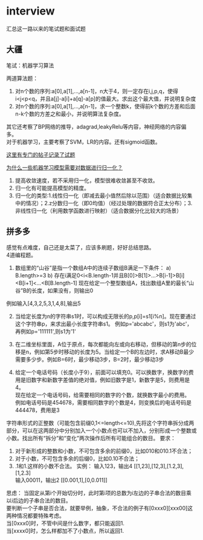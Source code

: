 # interview
汇总这一路以来的笔试题和面试题

## 大疆
笔试：机器学习算法

两道算法题：
1. 对n个数的序列:a[0],a[1],...,a[n-1]，n大于4，则一定存在i,j,p,q，使得i<j<p<q，并且a[j]-a[i]+a[q]-a[p]的值最大。求出这个最大值，并说明复杂度
2. 对n个数的序列:a[0],a[1],...,a[n-1]，求一个整数k，使得前k个数的方差和后面n-k个数的方差之和最小，并说明算法复杂度。

其它还考察了BP网络的推导，adagrad,leakyRelu等内容，神经网络的内容偏多。  
对于机器学习，主要考察了SVM，LR的内容。还有sigmoid函数。

[这里有专门的帖子记录了试题](https://www.nowcoder.com/discuss/85562)

[为什么一些机器学习模型需要对数据进行归一化？](https://www.cnblogs.com/bonelee/p/7124695.html)  
1. 提高收敛速度，若不采用归一化，模型很难收敛甚至不收敛。
2. 归一化有可能提高模型的精度。
3. 归一化的类型:1.线性归一化（即减去最小值然后除以范围）（适合数据比较集中的情况）；2.z分数归一化（即0均值）（经过处理的数据符合正太分布）；3.非线性归一化（利用数学函数进行映射）（适合数据分化比较大的场景）

## 拼多多
感觉有点难度，自己还是太菜了，应该多刷题，好好总结思路。  
4道编程题。
1. 数组里的“山谷”是指一个数组A中的连续子数组B满足一下条件：
a) B.length>=3
b) 存在i满足0<i<B.length-1并且B[0]>B[1]>...>B[i-1]>B[i]<B[i+1]<...<B[B.length-1]
现在给定一个整型数组A，找出数组A里的最长“山谷”B的长度，如果没有，则输出0

例如输入[4,3,2,5,3,1,4,8],输出5

2. 当给定长度为n的字符串s1时，可以构成无限长的p,p[i]=s1[i%n]。现在要通过这个字符串p，来求出最小长度字符串s1。
例如p='abcabc'，则s1为'abc'，再例如p='111111',则s1为'1'

3. 在二维坐标里面，A位于原点，每次都能向左或向右移动，但移动的第n步的位移是n，例如第5步时移动的长度为5。当给定一个B的左边时，求A移动B最少需要多少步。例如B=6时，最少移动3步，B=2时，最少移动3步

4. 给定一个电话号码（长度小于9），前面可以填充0。可以换数字，换数字的费用是旧数字和新数字差值的绝对值，例如旧数字是1，新数字是5，则费用是4。  
现在给定一个电话号码，给需要相同的数字的个数，就换数字最小的费用。  
例如电话号码是454678，需要相同数字的个数是4，则变换后的电话号码是444478，费用是3


字符串形式的正整数（可能包含前缀0,1<=length<=10),先将这个字符串拆分成两部分，可以在这两部分中分别加入一个小数点也可以不加入，分别形成一个整数或小数。找出所有“拆分”和“变化”两次操作后所有可能组合的数目。
要求：
1. 对于新形成的整数和小数，不可包含多余的前缀0，比如010和010.1不合法；
2. 对于小数，不可包含多余的后缀0，比如0.10不合法；
3. .1和1.这样的小数不合法。
实例：
输入123，输出4  [[1,23],[12,3],[1.2,3],[1,2.3]  
输入00011，输出2  [[0.001,1],[0,0.011]]  

思虑：
当固定从第i个开始切分时，此时第i项的总数为i左边的子串合法的数目乘以i后边的子串合法的数目。  
要判断一个子串是否合法，就要举例，抽象，不合法的例子有[0xxx0][xxx00]这两种情况都要特殊考虑。  
当[0xxx0]时，不管中间是什么数字，都只能返回1.  
当[xxxx0]时，怎么样都加不了小数点，所以返回1.  
